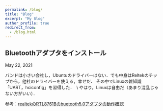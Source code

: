 ```yaml
---
permalink: /blog/
title: "Blog"
excerpt: "My Blog"
author_profile: true
redirect_from: 
  - /blog.html
---
```


## Bluetoothアダプタをインストール　

May 22, 2021

バンドは小さい会社し，Ubuntuのドライバーはない．でも中身はReltekのチップから，他社のドライバーを使える，幸せだ．
その中でLinuxの雑知識「UART，hciconfig」を習得した．　\\
やはり，Linuxは自由だ（あまり混乱じゃない方がいい）．

参考：[realtekのRTL8761Bのbuetooth5.0アダプタの動作確認](https://okoya.seesaa.net/article/479453801.html)
